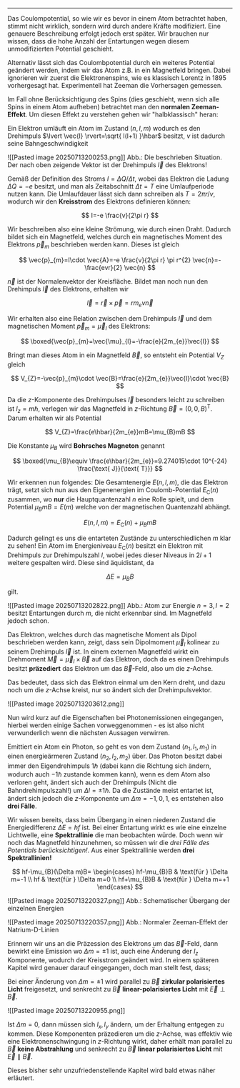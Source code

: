 ***

Das Coulompotential, so wie wir es bevor in einem Atom betrachtet haben, stimmt nicht wirklich, sondern wird durch andere Kräfte modifiziert. Eine genauere Beschreibung erfolgt jedoch erst später. Wir brauchen nur wissen, dass die hohe Anzahl der Entartungen wegen diesem unmodifizierten Potential geschieht.

Alternativ lässt sich das Coulombpotential durch ein weiteres Potential geändert werden, indem wir das Atom z.B. in ein Magnetfeld bringen. Dabei ignorieren wir zuerst die Elektronenspins, wie es klassisch Lorentz in 1895 vorhergesagt hat. Experimentell hat Zeeman die Vorhersagen gemessen. 

Im Fall ohne Berücksichtigung des Spins (dies geschieht, wenn sich alle Spins in einem Atom aufheben) betrachtet man den **normalen Zeeman-Effekt**. Um diesen Effekt zu verstehen gehen wir "halbklassisch" heran:

Ein Elektron umläuft ein Atom im Zustand $(n,l,m)$ wodurch es den Drehimpuls $\lvert \vec{l} \rvert=\sqrt{ l(l+1) }\hbar$ besitzt, $v$ ist dadurch seine Bahngeschwindigkeit

![[Pasted image 20250713200253.png]]
Abb.: Die beschrieben Situation. Der nach oben zeigende Vektor ist der Drehimpuls $\vec{l}$ des Elektrons!

Gemäß der Definition des Stroms $I=\Delta Q /\Delta t$, wobei das Elektron die Ladung $\Delta Q=-e$ besitzt, und man als Zeitabschnitt $\Delta t=T$ eine Umlaufperiode nutzen kann. Die Umlaufdauer lässt sich dann schreiben als $T=2\pi r /v$, wodurch wir den **Kreisstrom** des Elektrons definieren können:

$$
I=-e \frac{v}{2\pi r}
$$

Wir beschreiben also eine kleine Strömung, wie durch einen Draht. Dadurch bildet sich ein Magnetfeld, welches durch ein magnetisches Moment des Elektrons $\vec{p}_{m}$ beschrieben werden kann. Dieses ist gleich

$$
\vec{p}_{m}=I\cdot \vec{A}=-e \frac{v}{2\pi r} \pi r^{2} \vec{n}=-\frac{evr}{2} \vec{n}
$$

$\vec{n}$ ist der Normalenvektor der Kreisfläche. Bildet man noch nun den Drehimpuls $\vec{l}$ des Elektrons, erhalten wir

$$
\vec{l}=\vec{r}\times \vec{p}=r m_{e}v \vec{n}
$$

Wir erhalten also eine Relation zwischen dem Drehimpuls $\vec{l}$ und dem magnetischen Moment $\vec{p}_{m}=\vec{\mu}_{l}$ des Elektrons:

$$
\boxed{\vec{p}_{m}=\vec{\mu}_{l}=-\frac{e}{2m_{e}}\vec{l}}
$$

Bringt man dieses Atom in ein Magnetfeld $\vec{B}$, so entsteht ein Potential $V_{Z}$ gleich

$$
V_{Z}=-\vec{p}_{m}\cdot \vec{B}=\frac{e}{2m_{e}}\vec{l}\cdot \vec{B}
$$

Da die $z$-Komponente des Drehimpulses $\vec{l}$ besonders leicht zu schreiben ist $l_{z}=m\hbar$, verlegen wir das Magnetfeld in $z$-Richtung $\vec{B}=(0,0,B)^{\text{T}}$. Darum erhalten wir als Potential

$$
V_{Z}=\frac{e\hbar}{2m_{e}}mB=\mu_{B}mB
$$

Die Konstante $\mu_{B}$ wird **Bohrsches Magneton** genannt

$$
\boxed{\mu_{B}\equiv \frac{e\hbar}{2m_{e}}=9.274015\cdot 10^{-24} \frac{\text{ J}}{\text{ T}}}
$$

Wir erkennen nun folgendes: Die Gesamtenergie $E(n,l,m)$, die das Elektron trägt, setzt sich nun aus den Eigenenergien im Coulomb-Potential $E_{\text{C}}(n)$ zusammen, wo **nur** die Hauptquantenzahl $n$ eine Rolle spielt, und dem Potential $\mu_{B}mB=E(m)$ welche von der magnetischen Quantenzahl abhängt.

$$
E(n,l,m)=E_{\text{C}}(n)+\mu_{B}mB
$$

Dadurch gelingt es uns die entarteten Zustände zu unterschiedlichen $m$ klar zu sehen! Ein Atom im Energieniveau $E_{\text{C}}(n)$ besitzt ein Elektron mit Drehimpuls zur Drehimpulszahl $l$, wobei jedes dieser Niveaus in $2l+1$ weitere gespalten wird. Diese sind äquidistant, da

$$
\Delta E=\mu_{B}B
$$

gilt.

![[Pasted image 20250713202822.png]]
Abb.: Atom zur Energie $n=3,l=2$ besitzt Entartungen durch $m$, die nicht erkennbar sind. Im Magnetfeld jedoch schon.

Das Elektron, welches durch das magnetische Moment als Dipol beschrieben werden kann, zeigt, dass sein Dipolmoment $\vec{\mu}_{l}$ kolinear zu seinem Drehimpuls $\vec{l}$ ist. In einem externen Magnetfeld wirkt ein Drehmoment $\vec{M}=\vec{\mu}_{l}\times \vec{B}$ auf das Elektron, doch da es einen Drehimpuls besitzt **präzediert** das Elektron um das $\vec{B}$-Feld, also um die $z$-Achse.

Das bedeutet, dass sich das Elektron einmal um den Kern dreht, und dazu noch um die $z$-Achse kreist, nur so ändert sich der Drehimpulsvektor. 

![[Pasted image 20250713203612.png]]

Nun wird kurz auf die Eigenschaften bei Photonemissionen eingegangen, hierbei werden einige Sachen vorweggenommen - es ist also nicht verwunderlich wenn die nächsten Aussagen verwirren.

Emittiert ein Atom ein Photon, so geht es von dem Zustand $(n_{1},l_{1},m_{1})$ in einen energieärmeren Zustand $(n_{2},l_{2},m_{2})$ über. Das Photon besitzt dabei immer den Eigendrehimpuls $1\hbar$ (dabei kann die Richtung sich ändern, wodurch auch $-1\hbar$ zustande kommen kann), wenn es dem Atom also verloren geht, ändert sich auch der Drehimpuls (Nicht die Bahndrehimpulszahl!) um $\Delta l=\pm 1\hbar$. Da die Zustände meist entartet ist, ändert sich jedoch die $z$-Komponente um $\Delta m=-1,0,1$, es entstehen also **drei Fälle**.

Wir wissen bereits, dass beim Übergang in einen niederen Zustand die Energiedifferenz $\Delta E=hf$ ist. Bei einer Entartung wirkt es wie eine einzelne Lichtwelle, eine **Spektrallinie** die man beobachten würde. Doch wenn wir noch das Magnetfeld hinzunehmen, so müssen wir die *drei Fälle des Potentials berücksichtigen!*. Aus einer Spektrallinie werden **drei Spektrallinien!**

$$
hf-\mu_{B}(\Delta m)B=
\begin{cases}
hf-\mu_{B}B & \text{für } \Delta m=-1 \\
hf & \text{für } \Delta m=0 \\
hf+\mu_{B}B  & \text{für } \Delta m=+1
\end{cases}
$$

![[Pasted image 20250713220327.png]]
Abb.: Schematischer Übergang der einzelnen Energien

![[Pasted image 20250713220357.png]]
Abb.: Normaler Zeeman-Effekt der Natrium-D-Linien

Erinnern wir uns an die Präzession des Elektrons um das $\vec{B}$-Feld, dann bewirkt eine Emission wo $\Delta m=\pm 1$ ist, auch eine Änderung der $l_{z}$ Komponente, wodurch der Kreisstrom geändert wird. In einem späteren Kapitel wird genauer darauf eingegangen, doch man stellt fest, dass;

Bei einer Änderung von $\Delta m=\pm 1$ wird parallel zu $\vec{B}$ **zirkular polarisiertes Licht** freigesetzt, und senkrecht zu $\vec{B}$ **linear-polarisiertes Licht** mit $\vec{E} \perp \vec{B}$.

![[Pasted image 20250713220955.png]]

Ist $\Delta m=0$, dann müssen sich $l_{x},l_{y}$ ändern, um der Erhaltung entgegen zu kommen. Diese Komponenten präzedieren um die $z$-Achse, was effektiv wie eine Elektronenschwingung in $z$-Richtung wirkt, daher erhält man parallel zu $\vec{B}$ **keine Abstrahlung** und senkrecht zu $\vec{B}$ **linear polarisiertes Licht** mit $\vec{E} \parallel \vec{B}$.

Dieses bisher sehr unzufriedenstellende Kapitel wird bald etwas näher erläutert.